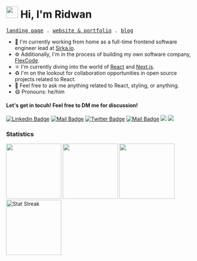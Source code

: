 <h1 class="flex"><img src="https://tva1.sinaimg.cn/large/e6c9d24egy1h1571l0uucg205k05egri.gif" width="32" />&nbsp;Hi, I'm Ridwan</h1>

<p align="left">
  <samp>
    <a href="https://ridwaanhall.com" target='_blank'>landing page</a> .
        <a href="https://ridwaanhall.id" target='_blank'>website & portfolio</a> .
    <a href="https://ridwaanhall.id/blog" target='_blank'>blog</a> 
  </samp>
</p>

- 🏢 I'm currently working from home as a full-time frontend software engineer lead at [Sirka.io](https://sirka.io).
- ⚙️ Additionally, I'm in the process of building my own software company, [FlexCode](https://flexcode.co.id).
- ⚛️ I'm currently diving into the world of [React](https://reactjs.org) and [Next.js](https://nextjs.org).
- ♻️ I'm on the lookout for collaboration opportunities in open source projects related to React.
- 💬 Feel free to ask me anything related to React, styling, or anything.
- 😄 Pronouns: he/him


####  Let's get in tocuh! Feel free to DM me for discussion!

[![Linkedin Badge](https://img.shields.io/badge/-Ridwan%20Halim-0e76a8?style=flat&labelColor=0e76a8&logo=linkedin&logoColor=white)](https://www.linkedin.com/in/ridwaanhall/) 
[![Mail Badge](https://img.shields.io/badge/-@ridwaanhall-e84393?style=flat&labelColor=e84393&logo=instagram&logoColor=white)](https://instagram.com/ridwaanhall) 
[![Twitter Badge](https://img.shields.io/badge/-@ridwaanhall-1ca0f1?style=flat&labelColor=1ca0f1&logo=twitter&logoColor=white&link=https://twitter.com/ridwaanhall)](https://twitter.com/ridwaanhall) 
[![Mail Badge](https://img.shields.io/badge/-ridwaanhall.dev@gmail.com-c0392b?style=flat&labelColor=c0392b&logo=gmail&logoColor=white)](mailto:ridwaanhall.dev@gmail.com)
[![](https://komarev.com/ghpvc/?username=ridwaanhall&color=blue&label=Profile%20Views)](https://github.com/ridwaanhall/ridwaanhall)
[![](https://img.shields.io/github/followers/ridwaanhall?label=GitHub%20Followers)](https://github.com/ridwaanhall)
<br />

### Statistics

<span><img height="150"  src="https://github-readme-stats.vercel.app/api/top-langs/?username=ridwaanhall&layout=compact&hide=php&langs_count=6" /></span>
<span><a href="https://wakatime.com/@ridwaanhall"><img height="150" src="https://github-readme-stats.vercel.app/api/wakatime?username=ridwaanhall&layout=compact&langs_count=6" /></a></span>
<span><a href="https://github.com/ridwaanhall?tab=repositories&q=&type=&language=&sort=stargazers"><img height="150" src="https://github-readme-stats.vercel.app/api?username=ridwaanhall&show_icons=true&count_private=true&hide=contribs" /></a></span>
<span><img src="https://github-readme-streak-stats.herokuapp.com/?user=ridwaanhall" height="150" alt="Stat Streak" /></span>